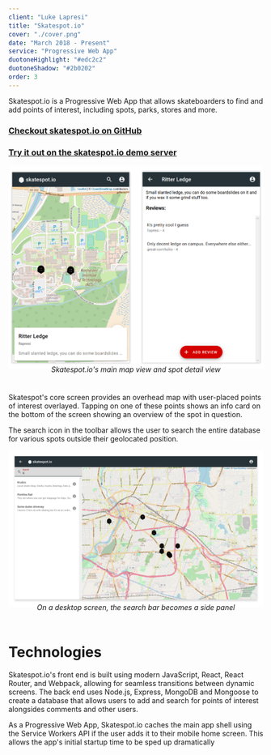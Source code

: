 ```yaml
---
client: "Luke Lapresi"
title: "Skatespot.io"
cover: "./cover.png"
date: "March 2018 - Present"
service: "Progressive Web App"
duotoneHighlight: "#edc2c2"
duotoneShadow: "#2b0202"
order: 3
---
```

Skatespot.io is a Progressive Web App that allows skateboarders to find and add points of interest, including spots, parks, stores and more.

### [Checkout skatespot.io on GitHub](https://github.com/llapresi/skatespot.io)
### [Try it out on the skatespot.io demo server](https://skatespot-demo.herokuapp.com)

![](./skatespot_imgheader.png)
<div style="width: 100%; text-align: center; padding-bottom: 24px; margin-top: -24px">
    <em>Skatespot.io's main map view and spot detail view</em>
</div>

Skatespot's core screen provides an overhead map with user-placed points of interest overlayed. Tapping on one of these points shows an info card on the bottom of the screen showing an overview of the spot in question.

The search icon in the toolbar allows the user to search the entire database for various spots outside their
geolocated position.

![](./desktop_search.png)
<div style="width: 100%; text-align: center; padding-bottom: 24px; margin-top: -24px">
    <em>On a desktop screen, the search bar becomes a side panel</em>
</div>

# Technologies

Skatespot.io's front end is built using modern JavaScript, React, React Router, and Webpack, allowing for seamless transitions
between dynamic screens. The back end uses Node.js, Express, MongoDB and Mongoose to create a database that allows users to add and search for
points of interest alongsides comments and other users.

As a Progressive Web App, Skatespot.io caches the main app shell using the Service Workers API if the user adds it to their mobile home screen.
This allows the app's initial startup time to be sped up dramatically  
